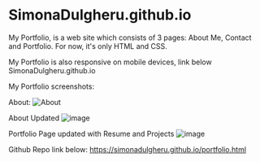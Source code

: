 # SimonaDulgheru.github.io

My Portfolio, is a web site which consists of 3 pages: About Me, Contact and Portfolio.
For now, it's only HTML and CSS.

My Portfolio is also responsive on mobile devices, link below  
SimonaDulgheru.github.io

My Portfolio screenshots:

About: ![About](https://user-images.githubusercontent.com/48987979/66702212-23063080-ecfd-11e9-9014-52a20f5bb907.png)
 
About Updated
![image](https://user-images.githubusercontent.com/48987979/69660622-9af3a480-1078-11ea-8244-fe32ce8c4f65.png)

Portfolio Page updated with Resume and Projects
![image](https://user-images.githubusercontent.com/48987979/69660922-43a20400-1079-11ea-9811-88504e5c803b.png)



Github Repo link below:
https://simonadulgheru.github.io/portfolio.html
